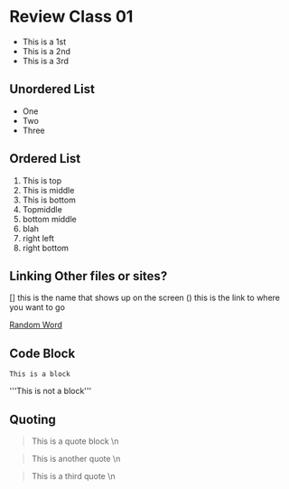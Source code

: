 # Review Class 01

- This is a 1st
- This is a 2nd
- This is a 3rd


## Unordered List

* One
* Two
* Three

## Ordered List
1. This is top
1. This is middle
1. This is bottom
1. Topmiddle
1. bottom middle
1. blah
1. right left
1. right bottom

## Linking Other files or sites?
[]()
[]
this is the name that shows up on the screen
()
this is the link to where you want to go

[Random Word](https://starwars.com)

## Code Block
```
This is a block
```

'''This is not a block'''

## Quoting
> This is a quote block \\n

> This is another quote \\n

> This is a third quote \\n
